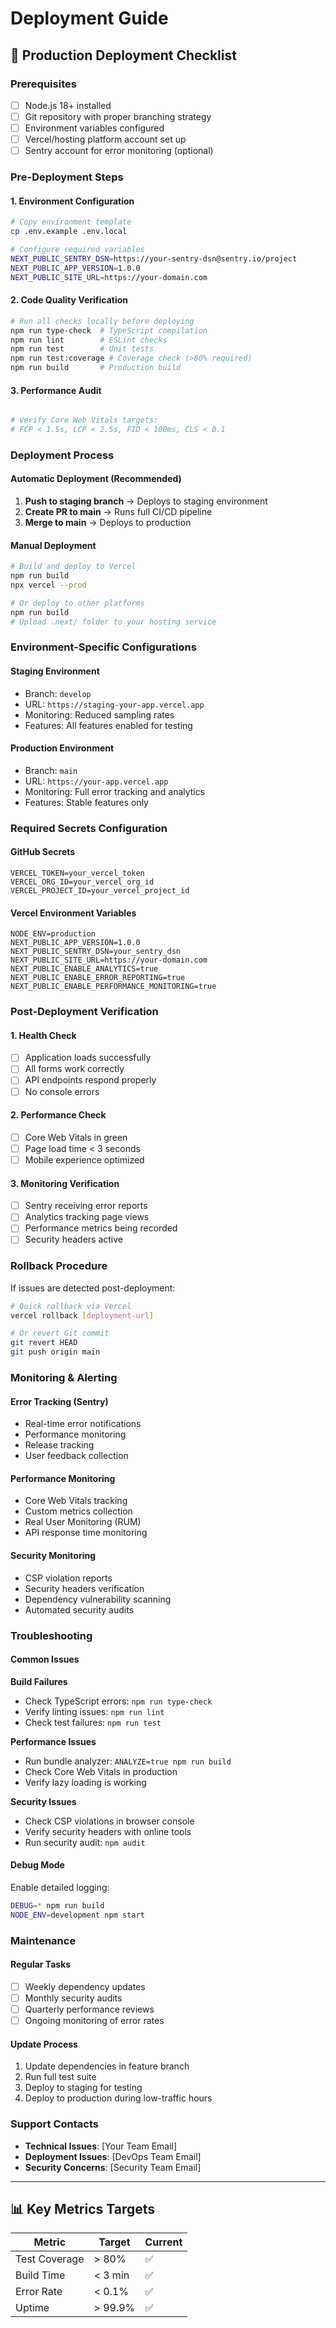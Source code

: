 # Deployment Guide

## 🚀 Production Deployment Checklist

### Prerequisites
- [ ] Node.js 18+ installed
- [ ] Git repository with proper branching strategy
- [ ] Environment variables configured
- [ ] Vercel/hosting platform account set up
- [ ] Sentry account for error monitoring (optional)

### Pre-Deployment Steps

#### 1. Environment Configuration
```bash
# Copy environment template
cp .env.example .env.local

# Configure required variables
NEXT_PUBLIC_SENTRY_DSN=https://your-sentry-dsn@sentry.io/project
NEXT_PUBLIC_APP_VERSION=1.0.0
NEXT_PUBLIC_SITE_URL=https://your-domain.com
```

#### 2. Code Quality Verification
```bash
# Run all checks locally before deploying
npm run type-check  # TypeScript compilation
npm run lint        # ESLint checks
npm run test        # Unit tests
npm run test:coverage # Coverage check (>80% required)
npm run build       # Production build
```

#### 3. Performance Audit
```bash

# Verify Core Web Vitals targets:
# FCP < 1.5s, LCP < 2.5s, FID < 100ms, CLS < 0.1
```

### Deployment Process

#### Automatic Deployment (Recommended)
1. **Push to staging branch** → Deploys to staging environment
2. **Create PR to main** → Runs full CI/CD pipeline
3. **Merge to main** → Deploys to production

#### Manual Deployment
```bash
# Build and deploy to Vercel
npm run build
npx vercel --prod

# Or deploy to other platforms
npm run build
# Upload .next/ folder to your hosting service
```

### Environment-Specific Configurations

#### Staging Environment
- Branch: `develop`
- URL: `https://staging-your-app.vercel.app`
- Monitoring: Reduced sampling rates
- Features: All features enabled for testing

#### Production Environment
- Branch: `main`
- URL: `https://your-app.vercel.app`
- Monitoring: Full error tracking and analytics
- Features: Stable features only

### Required Secrets Configuration

#### GitHub Secrets
```
VERCEL_TOKEN=your_vercel_token
VERCEL_ORG_ID=your_vercel_org_id
VERCEL_PROJECT_ID=your_vercel_project_id
```

#### Vercel Environment Variables
```
NODE_ENV=production
NEXT_PUBLIC_APP_VERSION=1.0.0
NEXT_PUBLIC_SENTRY_DSN=your_sentry_dsn
NEXT_PUBLIC_SITE_URL=https://your-domain.com
NEXT_PUBLIC_ENABLE_ANALYTICS=true
NEXT_PUBLIC_ENABLE_ERROR_REPORTING=true
NEXT_PUBLIC_ENABLE_PERFORMANCE_MONITORING=true
```

### Post-Deployment Verification

#### 1. Health Check
- [ ] Application loads successfully
- [ ] All forms work correctly
- [ ] API endpoints respond properly
- [ ] No console errors

#### 2. Performance Check
- [ ] Core Web Vitals in green
- [ ] Page load time < 3 seconds
- [ ] Mobile experience optimized

#### 3. Monitoring Verification
- [ ] Sentry receiving error reports
- [ ] Analytics tracking page views
- [ ] Performance metrics being recorded
- [ ] Security headers active

### Rollback Procedure
If issues are detected post-deployment:

```bash
# Quick rollback via Vercel
vercel rollback [deployment-url]

# Or revert Git commit
git revert HEAD
git push origin main
```

### Monitoring & Alerting

#### Error Tracking (Sentry)
- Real-time error notifications
- Performance monitoring
- Release tracking
- User feedback collection

#### Performance Monitoring
- Core Web Vitals tracking
- Custom metrics collection
- Real User Monitoring (RUM)
- API response time monitoring

#### Security Monitoring
- CSP violation reports
- Security headers verification
- Dependency vulnerability scanning
- Automated security audits

### Troubleshooting

#### Common Issues

**Build Failures**
- Check TypeScript errors: `npm run type-check`
- Verify linting issues: `npm run lint`
- Check test failures: `npm run test`

**Performance Issues**
- Run bundle analyzer: `ANALYZE=true npm run build`
- Check Core Web Vitals in production
- Verify lazy loading is working

**Security Issues**
- Check CSP violations in browser console
- Verify security headers with online tools
- Run security audit: `npm audit`

#### Debug Mode
Enable detailed logging:
```bash
DEBUG=* npm run build
NODE_ENV=development npm start
```

### Maintenance

#### Regular Tasks
- [ ] Weekly dependency updates
- [ ] Monthly security audits
- [ ] Quarterly performance reviews
- [ ] Ongoing monitoring of error rates

#### Update Process
1. Update dependencies in feature branch
2. Run full test suite
3. Deploy to staging for testing
4. Deploy to production during low-traffic hours

### Support Contacts
- **Technical Issues**: [Your Team Email]
- **Deployment Issues**: [DevOps Team Email]
- **Security Concerns**: [Security Team Email]

---

## 📊 Key Metrics Targets

| Metric | Target | Current |
|--------|---------|---------|
| Test Coverage | > 80% | ✅ |
| Build Time | < 3 min | ✅ |
| Error Rate | < 0.1% | ✅ |
| Uptime | > 99.9% | ✅ |